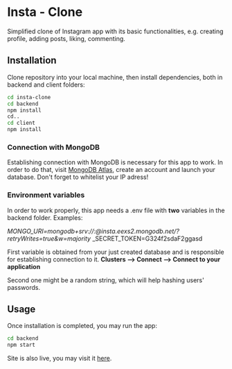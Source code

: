 # Insta - Clone

Simplified clone of Instagram app with its basic functionalities, e.g. creating
profile, adding posts, liking, commenting.

## Installation

Clone repository into your local machine, then install dependencies, both in
backend and client folders:

```bash
cd insta-clone
cd backend
npm install
cd..
cd client
npm install
```

### Connection with MongoDB

Establishing connection with MongoDB is necessary for this app to work. In order
to do that, visit [MongoDB Atlas](https://www.mongodb.com/cloud/atlas), create
an account and launch your database. Don't forget to whitelist your IP adress!

### Environment variables

In order to work properly, this app needs a .env file with **two** variables in
the backend folder. Examples:

_MONGO_URI=mongodb+srv://<username>:<password>@insta.eexs2.mongodb.net/<dbname>?retryWrites=true&w=majority_
\_SECRET_TOKEN=G324f2sdaF2ggasd

First variable is obtained from your just created database and is responsible
for establishing connection to it. **Clusters --> Connect --> Connect to your
application**

Second one might be a random string, which will help hashing users' passwords.

## Usage

Once installation is completed, you may run the app:

```bash
cd backend
npm start
```

Site is also live, you may visit it [here](https://insta-clone37.netlify.app/).
